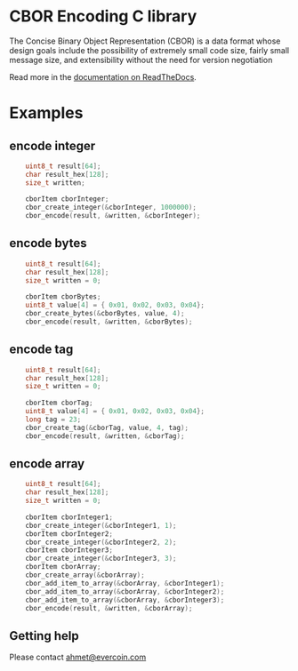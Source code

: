 # CBOR Encoding C library

The Concise Binary Object Representation (CBOR) is a data format whose design goals include the possibility of extremely small code size, fairly small message size, and extensibility without the need for version negotiation

Read more in the [documentation on ReadTheDocs](http://cbor.io/). 

# Examples
## encode integer 
```c
    uint8_t result[64];
    char result_hex[128];
    size_t written;
   
    cborItem cborInteger;
    cbor_create_integer(&cborInteger, 1000000);
    cbor_encode(result, &written, &cborInteger);
```
## encode bytes 
```c
    uint8_t result[64];
    char result_hex[128];
    size_t written = 0;
    
    cborItem cborBytes;
    uint8_t value[4] = { 0x01, 0x02, 0x03, 0x04};
    cbor_create_bytes(&cborBytes, value, 4);
    cbor_encode(result, &written, &cborBytes);
```
## encode tag 
```c
    uint8_t result[64];
    char result_hex[128];
    size_t written = 0;
    
    cborItem cborTag;
    uint8_t value[4] = { 0x01, 0x02, 0x03, 0x04};
    long tag = 23;
    cbor_create_tag(&cborTag, value, 4, tag);
    cbor_encode(result, &written, &cborTag);
```
## encode array 
```c
    uint8_t result[64];
    char result_hex[128];
    size_t written = 0;
    
    cborItem cborInteger1;
    cbor_create_integer(&cborInteger1, 1);
    cborItem cborInteger2;
    cbor_create_integer(&cborInteger2, 2);
    cborItem cborInteger3;
    cbor_create_integer(&cborInteger3, 3);
    cborItem cborArray;
    cbor_create_array(&cborArray);
    cbor_add_item_to_array(&cborArray, &cborInteger1);
    cbor_add_item_to_array(&cborArray, &cborInteger2);
    cbor_add_item_to_array(&cborArray, &cborInteger3);
    cbor_encode(result, &written, &cborArray);
```

## Getting help

Please contact ahmet@evercoin.com
